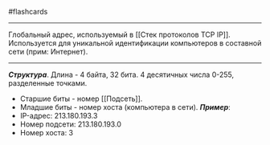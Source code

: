 #flashcards
***
Глобальный адрес, используемый в [[Стек протоколов TCP IP]]. Используется для уникальной идентификации компьютеров в составной сети (прим: Интернет).
***
***Структура***.
Длина - 4 байта, 32 бита. 4 десятичных числа 0-255, разделенные точками.
- Старшие биты - номер [[Подсеть]].
- Младшие биты - номер хоста (компьютера в сети).
***Пример***:
- IP-адрес: 213.180.193.3
- Номер подсети: 213.180.193.0
- Номер хоста: 3
<!--SR:!2025-10-09,3,250-->